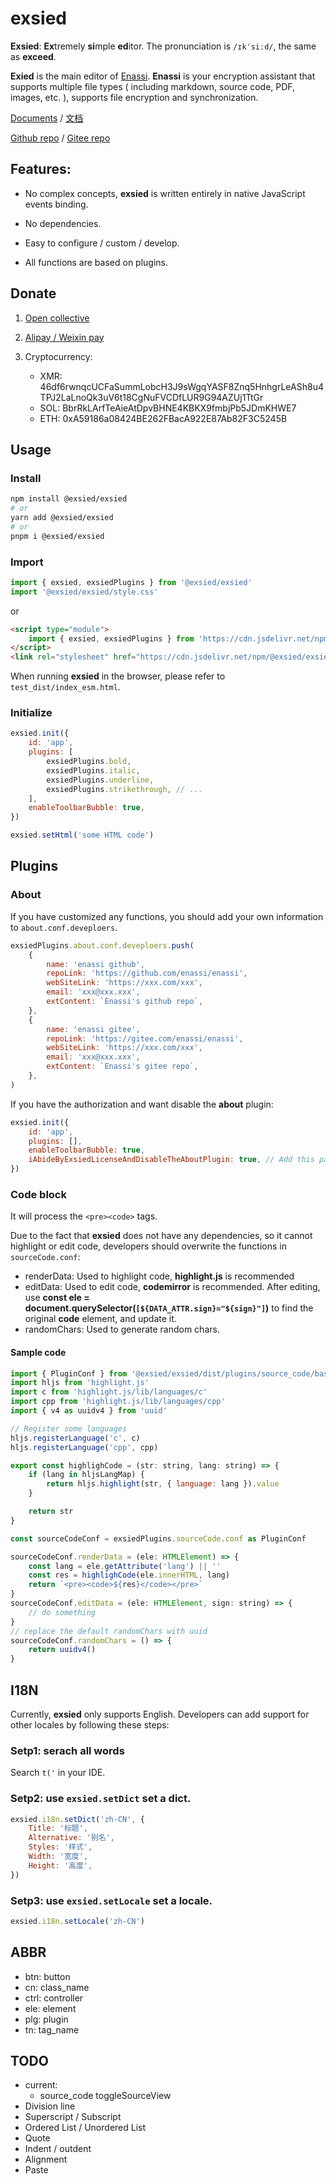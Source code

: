 # exsied

**Exsied**: **Ex**tremely **si**mple **ed**itor. The pronunciation is `/ɪkˈsiːd/`, the same as **exceed**.

**Exied** is the main editor of [Enassi](https://github.com/enassi/enassi/).
**Enassi** is your encryption assistant that supports multiple file types ( including markdown, source code, PDF, images, etc. ), supports file encryption and synchronization.

[Documents](https://enassi.pages.dev/en/exsied/about/) / [文档](https://enassi.pages.dev/zh-cn/exsied/about/)

[Github repo](https://github.com/exsied/exsied) / [Gitee repo](https://gitee.com/exsied/exsied)

## Features:

- No complex concepts, **exsied** is written entirely in native JavaScript events binding.

- No dependencies.

- Easy to configure / custom / develop.

- All functions are based on plugins.

## Donate

1. [Open collective](https://opencollective.com/enassi)

2. [Alipay / Weixin pay](https://github.com/newproplus)

3. Cryptocurrency:

   - XMR: 46df6rwnqcUCFaSummLobcH3J9sWgqYASF8Znq5HnhgrLeASh8u4TPJ2LaLnoQk3uV6t18CgNuFVCDfLUR9G94AZUj1TtGr
   - SOL: BbrRkLArfTeAieAtDpvBHNE4KBKX9fmbjPb5JDmKHWE7
   - ETH: 0xA59186a08424BE262FBacA922E87Ab82F3C5245B

## Usage

### Install

```bash
npm install @exsied/exsied
# or
yarn add @exsied/exsied
# or
pnpm i @exsied/exsied
```

### Import

```js
import { exsied, exsiedPlugins } from '@exsied/exsied'
import '@exsied/exsied/style.css'
```

or

```html
<script type="module">
	import { exsied, exsiedPlugins } from 'https://cdn.jsdelivr.net/npm/@exsied/exsied@0.3.0/dist/index.js'
</script>
<link rel="stylesheet" href="https://cdn.jsdelivr.net/npm/@exsied/exsied@0.3.0/dist/style.css" />
```

When running **exsied** in the browser, please refer to `test_dist/index_esm.html`.

### Initialize

```js
exsied.init({
	id: 'app',
	plugins: [
		exsiedPlugins.bold,
		exsiedPlugins.italic,
		exsiedPlugins.underline,
		exsiedPlugins.strikethrough, // ...
	],
	enableToolbarBubble: true,
})

exsied.setHtml('some HTML code')
```

## Plugins

### About

If you have customized any functions, you should add your own information to `about.conf.deveploers`.

```js
exsiedPlugins.about.conf.deveploers.push(
	{
		name: 'enassi github',
		repoLink: 'https://github.com/enassi/enassi',
		webSiteLink: 'https://xxx.com/xxx',
		email: 'xxx@xxx.xxx',
		extContent: `Enassi's github repo`,
	},
	{
		name: 'enassi gitee',
		repoLink: 'https://gitee.com/enassi/enassi',
		webSiteLink: 'https://xxx.com/xxx',
		email: 'xxx@xxx.xxx',
		extContent: `Enassi's gitee repo`,
	},
)
```

If you have the authorization and want disable the **about** plugin:

```js
exsied.init({
	id: 'app',
	plugins: [],
	enableToolbarBubble: true,
	iAbideByExsiedLicenseAndDisableTheAboutPlugin: true, // Add this param
})
```

### Code block

It will process the `<pre><code>` tags.

Due to the fact that **exsied** does not have any dependencies, so it cannot highlight or edit code, developers should overwrite the functions in `sourceCode.conf`:

- renderData: Used to highlight code, **highlight.js** is recommended
- editData: Used to edit code, **codemirror** is recommended. After editing, use **const ele = document.querySelector(`[${DATA_ATTR.sign}="${sign}"]`)** to find the original **code** element, and update it.
- randomChars: Used to generate random chars.

#### Sample code

```js
import { PluginConf } from '@exsied/exsied/dist/plugins/source_code/base'
import hljs from 'highlight.js'
import c from 'highlight.js/lib/languages/c'
import cpp from 'highlight.js/lib/languages/cpp'
import { v4 as uuidv4 } from 'uuid'

// Register some languages
hljs.registerLanguage('c', c)
hljs.registerLanguage('cpp', cpp)

export const highlighCode = (str: string, lang: string) => {
	if (lang in hljsLangMap) {
		return hljs.highlight(str, { language: lang }).value
	}

	return str
}

const sourceCodeConf = exsiedPlugins.sourceCode.conf as PluginConf

sourceCodeConf.renderData = (ele: HTMLElement) => {
	const lang = ele.getAttribute('lang') || ''
	const res = highlighCode(ele.innerHTML, lang)
	return `<pre><code>${res}</code></pre>`
}
sourceCodeConf.editData = (ele: HTMLElement, sign: string) => {
	// do something
}
// replace the default randomChars with uuid
sourceCodeConf.randomChars = () => {
	return uuidv4()
}
```

## I18N

Currently, **exsied** only supports English. Developers can add support for other locales by following these steps:

### Setp1: serach all words

Search `t('` in your IDE.

### Setp2: use `exsied.setDict` set a dict.

```js
exsied.i18n.setDict('zh-CN', {
	Title: '标题',
	Alternative: '别名',
	Styles: '样式',
	Width: '宽度',
	Height: '高度',
})
```

### Setp3: use `exsied.setLocale` set a locale.

```js
exsied.i18n.setLocale('zh-CN')
```

## ABBR

- btn: button
- cn: class_name
- ctrl: controller
- ele: element
- plg: plugin
- tn: tag_name

## TODO

- current:	
	- source_code toggleSourceView
- Division line
- Superscript / Subscript
- Ordered List / Unordered List
- Quote
- Indent / outdent
- Alignment
- Paste
